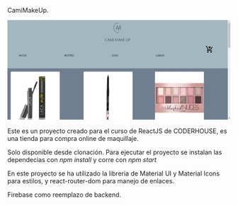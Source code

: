 
CamiMakeUp.

![image](https://github.com/sofipaniale/ecommerce-paniale/blob/main/ecommerce-paniale/public/assets/ecommerce.gif)

Este es un proyecto creado para el curso de ReactJS de CODERHOUSE, es una tienda para compra online de maquillaje.

Solo disponible desde clonación. Para ejecutar el proyecto se instalan las dependecias con *npm install* y corre con *npm start*

En este proyecto se ha utilizado la libreria de Material UI y Material Icons para estilos, 
y react-router-dom para manejo de enlaces.

Firebase como reemplazo de backend.

